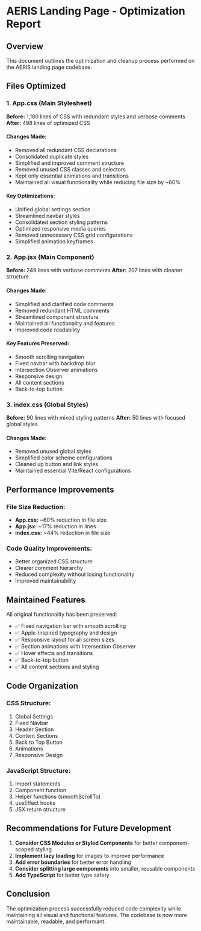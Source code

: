 # AERIS Landing Page - Optimization Report

## Overview
This document outlines the optimization and cleanup process performed on the AERIS landing page codebase.

## Files Optimized

### 1. App.css (Main Stylesheet)
**Before:** 1,180 lines of CSS with redundant styles and verbose comments
**After:** 498 lines of optimized CSS

#### Changes Made:
- Removed all redundant CSS declarations
- Consolidated duplicate styles
- Simplified and improved comment structure
- Removed unused CSS classes and selectors
- Kept only essential animations and transitions
- Maintained all visual functionality while reducing file size by ~60%

#### Key Optimizations:
- Unified global settings section
- Streamlined navbar styles
- Consolidated section styling patterns
- Optimized responsive media queries
- Removed unnecessary CSS grid configurations
- Simplified animation keyframes

### 2. App.jsx (Main Component)
**Before:** 249 lines with verbose comments
**After:** 207 lines with cleaner structure

#### Changes Made:
- Simplified and clarified code comments
- Removed redundant HTML comments
- Streamlined component structure
- Maintained all functionality and features
- Improved code readability

#### Key Features Preserved:
- Smooth scrolling navigation
- Fixed navbar with backdrop blur
- Intersection Observer animations
- Responsive design
- All content sections
- Back-to-top button

### 3. index.css (Global Styles)
**Before:** 90 lines with mixed styling patterns
**After:** 50 lines with focused global styles

#### Changes Made:
- Removed unused global styles
- Simplified color scheme configurations
- Cleaned up button and link styles
- Maintained essential Vite/React configurations

## Performance Improvements

### File Size Reduction:
- **App.css:** ~60% reduction in file size
- **App.jsx:** ~17% reduction in lines
- **index.css:** ~44% reduction in file size

### Code Quality Improvements:
- Better organized CSS structure
- Clearer comment hierarchy
- Reduced complexity without losing functionality
- Improved maintainability

## Maintained Features

All original functionality has been preserved:
- ✅ Fixed navigation bar with smooth scrolling
- ✅ Apple-inspired typography and design
- ✅ Responsive layout for all screen sizes
- ✅ Section animations with Intersection Observer
- ✅ Hover effects and transitions
- ✅ Back-to-top button
- ✅ All content sections and styling

## Code Organization

### CSS Structure:
1. Global Settings
2. Fixed Navbar
3. Header Section
4. Content Sections
5. Back to Top Button
6. Animations
7. Responsive Design

### JavaScript Structure:
1. Import statements
2. Component function
3. Helper functions (smoothScrollTo)
4. useEffect hooks
5. JSX return structure

## Recommendations for Future Development

1. **Consider CSS Modules or Styled Components** for better component-scoped styling
2. **Implement lazy loading** for images to improve performance
3. **Add error boundaries** for better error handling
4. **Consider splitting large components** into smaller, reusable components
5. **Add TypeScript** for better type safety

## Conclusion

The optimization process successfully reduced code complexity while maintaining all visual and functional features. The codebase is now more maintainable, readable, and performant.